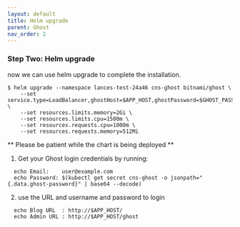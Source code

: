 ```yaml
---
layout: default
title: Helm upgrade
parent: Ghost
nav_order: 2
---
```


### Step Two: Helm upgrade


now we can use helm upgrade to complete the installation.


```console
$ helm upgrade --namespace lances-test-24a46 cns-ghost bitnami/ghost \
    --set service.type=LoadBalancer,ghostHost=$APP_HOST,ghostPassword=$GHOST_PASSWORD,mariadb.auth.rootPassword=$MARIADB_ROOT_PASSWORD,mariadb.auth.password=$MARIADB_PASSWORD \
    --set resources.limits.memory=2Gi \
    --set resources.limits.cpu=1500m \
    --set resources.requests.cpu=1000m \
    --set resources.requests.memory=512Mi
```

** Please be patient while the chart is being deployed **


1. Get your Ghost login credentials by running:

```console
  echo Email:    user@example.com
  echo Password: $(kubectl get secret cns-ghost -o jsonpath="{.data.ghost-password}" | base64 --decode)
  ```

2. use the URL and username and password to login

```console
  echo Blog URL  : http://$APP_HOST/
  echo Admin URL : http://$APP_HOST/ghost
```